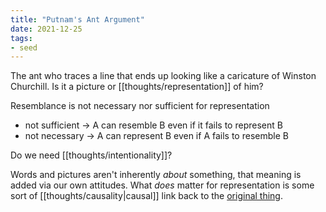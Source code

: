 ```yaml
---
title: "Putnam's Ant Argument"
date: 2021-12-25
tags:
- seed
---
```


The ant who traces a line that ends up looking like a caricature of Winston Churchill. Is it a picture or [[thoughts/representation]] of him?

Resemblance is not necessary nor sufficient for representation
-   not sufficient → A can resemble B even if it fails to represent B
-   not necessary → A can represent B even if A fails to resemble B

Do we need [[thoughts/intentionality]]?

Words and pictures aren't inherently _about_ something, that meaning is added via our own attitudes. What *does* matter for representation is some sort of [[thoughts/causality|causal]] link back to the [original thing](thoughts/originality.md).